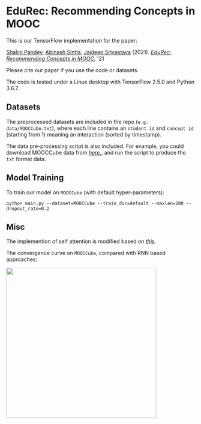 # EduRec: Recommending Concepts in MOOC

This is our TensorFlow implementation for the paper:

[Shalini Pandey](https://www.linkedin.com/in/shalini-pandey-91844958), [Abinash Sinha](https://www.linkedin.com/in/abinashsinha330),
[Jaideep Srivastava](https://cse.umn.edu/cs/jaideep-srivastava) (2021). *[EduRec: Recommending Concepts in MOOC.]()* '21

Please cite our paper if you use the code or datasets.

The code is tested under a Linux desktop with TensorFlow 2.5.0 and Python 3.6.7.


## Datasets

The preprocessed datasets are included in the repo (`e.g. data/MOOCCube.txt`), where each line contains an `student id` and 
`concept id` (starting from 1) meaning an interaction (sorted by timestamp).

The data pre-processing script is also included. For example, you could download MOOCCube data from *[here.](http://lfs.aminer.cn/misc/moocdata/data/MOOCCube.zip)*, and run the script to produce the `txt` format data.
  

## Model Training

To train our model on `MOOCCube` (with default hyper-parameters): 

```
python main.py --dataset=MOOCCube --train_dir=default --maxlen=200 --dropout_rate=0.2
```

## Misc

The implemention of self attention is modified based on *[this](https://github.com/Kyubyong/transformer)*.

The convergence curve on `MOOCCube`, compared with RNN based approaches:  

<img src="curve.png" width="400">
